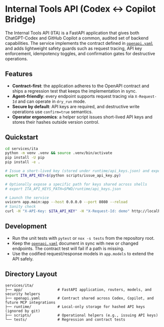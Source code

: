 # Internal Tools API (Codex ↔ Copilot Bridge)

The Internal Tools API (ITA) is a FastAPI application that gives both ChatGPT-Codex and GitHub Copilot a common, audited set of
backend capabilities. The service implements the contract defined in [`openapi.yaml`](openapi.yaml) and adds lightweight safety
guards such as request tracing, API key enforcement, idempotency toggles, and confirmation gates for destructive operations.

## Features

- **Contract-first**: the application adheres to the OpenAPI contract and ships a regression test that keeps the implementation
  in sync.
- **Agent-friendly**: every endpoint supports request tracing via `X-Request-Id` and can operate in `dry_run` mode.
- **Secure by default**: API keys are required, and destructive write operations use `confirm=true` semantics.
- **Operator ergonomics**: a helper script issues short-lived API keys and stores their hashes outside version control.

## Quickstart

```bash
cd services/ita
python -m venv .venv && source .venv/bin/activate
pip install -U pip
pip install -e .

# Issue a short-lived key (stored under runtime/api_keys.json) and export it for the server/client session
export ITA_API_KEY=$(python scripts/issue_api_key.py)

# Optionally expose a specific path for keys shared across shells
# export ITA_API_KEYS_PATH=$PWD/runtime/api_keys.json

# Launch the service
uvicorn app.main:app --host 0.0.0.0 --port 8080 --reload
# Sanity check
curl -H "X-API-Key: $ITA_API_KEY" -H "X-Request-Id: demo" http://localhost:8080/healthz
```

## Development

- Run the unit tests with `pytest` or `nox -s tests` from the repository root.
- Keep the [`openapi.yaml`](openapi.yaml) document in sync with new or changed endpoints. The contract test will fail if a path
  is missing.
- Use the codified request/response models in `app.models` to extend the API safely.

## Directory Layout

```
services/ita/
├── app/                # FastAPI application, routers, models, and security helpers
├── openapi.yaml        # Contract shared across Codex, Copilot, and future MCP integrations
├── runtime/            # Local-only storage for hashed API keys (ignored by git)
├── scripts/            # Operational helpers (e.g., issuing API keys)
└── tests/              # Regression and contract tests
```
